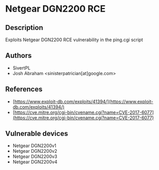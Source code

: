 # Netgear DGN2200 RCE

## Description
Exploits Netgear DGN2200 RCE vulnerability in the ping.cgi script

## Authors
* SivertPL
* Josh Abraham <sinisterpatrician[at]google.com>

## References
* [https://www.exploit-db.com/exploits/41394/](https://www.exploit-db.com/exploits/41394/)
* [https://cve.mitre.org/cgi-bin/cvename.cgi?name=CVE-2017-6077](https://cve.mitre.org/cgi-bin/cvename.cgi?name=CVE-2017-6077)

## Vulnerable devices
* Netgear DGN2200v1
* Netgear DGN2200v2
* Netgear DGN2200v3
* Netgear DGN2200v4
